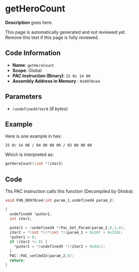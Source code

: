 # getHeroCount

**Description** goes here.

This page is automatically generated and not reviewed yet.<br>Remove this text if this page is fully reviewed.

## Code Information

- **Name**: `getHeroCount`
- **Scope**: Global
- **PAC Instruction (Binary)**: `25 0c 14 00`
- **Assembly Address in Memory** : `0x8970ce4`

## Parameters

- `(undefined4)Var0` *(8 bytes)*

## Example

Here is one example in hex:

```25 0c 14 00 / 04 00 00 00 / 03 00 00 00```

Which is interpreted as:

```c
getHeroCount((int *)iVar3)
```

## Code

Ths PAC instruction calls this function (Decompiled by Ghidra):

```c
void FUN_08970ce4(int param_1,undefined4 param_2)

{
  undefined4 *puVar1;
  int iVar2;
  
  puVar1 = (undefined4 *)Pac_Get_Param(param_2,0,1,4);
  iVar2 = *(int *)(*(int *)(param_1 + 0x10) + 0x158);
  *puVar1 = 0;
  if (iVar2 != 0) {
    *puVar1 = *(undefined4 *)(iVar2 + 0x6dc);
  }
  PAC::PAC_setCmdId(param_2,0);
  return;
}
```

